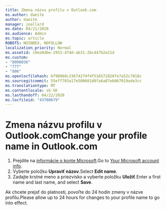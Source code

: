 ```yaml
---
title: Zmena názvu profilu v Outlook.com
ms.author: daeite
author: daeite
manager: joallard
ms.date: 04/21/2020
ms.audience: Admin
ms.topic: article
ROBOTS: NOINDEX, NOFOLLOW
localization_priority: Normal
ms.assetid: c0ea9dbe-2953-474d-ab31-2bc447b2e21d
ms.custom:
- "8000036"
- "777"
- "806"
ms.openlocfilehash: 6f90968c23674274f4f516572828fe7a52c7818c
ms.sourcegitcommit: 55eff703a17e500681d8fa6a87eb067019ade3cc
ms.translationtype: MT
ms.contentlocale: sk-SK
ms.lasthandoff: 04/22/2020
ms.locfileid: "43760679"
---
```

# <a name="change-your-profile-name-in-outlookcom"></a><span data-ttu-id="c5c36-102">Zmena názvu profilu v Outlook.com</span><span class="sxs-lookup"><span data-stu-id="c5c36-102">Change your profile name in Outlook.com</span></span>

1. <span data-ttu-id="c5c36-103">Prejdite na [informácie o konte Microsoft](https://go.microsoft.com/fwlink/p/?linkid=860841).</span><span class="sxs-lookup"><span data-stu-id="c5c36-103">Go to [Your Microsoft account info](https://go.microsoft.com/fwlink/p/?linkid=860841).</span></span>
2. <span data-ttu-id="c5c36-104">Vyberte položku **Upraviť názov**.</span><span class="sxs-lookup"><span data-stu-id="c5c36-104">Select **Edit name**.</span></span>
3. <span data-ttu-id="c5c36-105">Zadajte krstné meno a priezvisko a vyberte položku **Uložiť**.</span><span class="sxs-lookup"><span data-stu-id="c5c36-105">Enter a first name and last name, and select **Save**.</span></span>

<span data-ttu-id="c5c36-106">Ak chcete prejsť do platnosti, povoľte do 24 hodín zmeny v názve profilu.</span><span class="sxs-lookup"><span data-stu-id="c5c36-106">Please allow up to 24 hours for changes to your profile name to go into effect.</span></span>